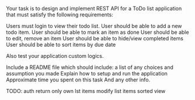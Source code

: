 Your task is to design and implement REST API for a ToDo list application that must satisfy the following requirements:

Users must login to view their todo list.
User should be able to add a new todo item.
User should be able to mark an item as done
User should be able to edit, remove an item
User should be able to hide/view completed items
User should be able to sort items by due date

Also test your application custom logics.

Include a README file which should include:
a list of any choices and assumption you made
Explain how to setup and run the application
Approximate time you spent on this task
And any other info.


TODO:
auth
return only own lst items
modify list items
sorted view